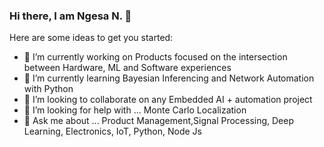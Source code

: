 ### Hi there, I am Ngesa N. 👋

<!--
**ngesa254/ngesa254** is a ✨ _special_ ✨ repository because its `README.md` (this file) appears on your GitHub profile.-->

Here are some ideas to get you started:

- 🔭 I’m currently working on Products focused on the intersection between Hardware, ML and Software experiences
- 🌱 I’m currently learning Bayesian Inferencing and Network Automation with Python
- 👯 I’m looking to collaborate on any Embedded AI + automation project
- 🤔 I’m looking for help with ... Monte Carlo Localization
- 💬 Ask me about ... Product Management,Signal Processing, Deep Learning, Electronics, IoT, Python, Node Js



